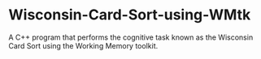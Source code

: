 # Wisconsin-Card-Sort-using-WMtk
A C++ program that performs the cognitive task known as the Wisconsin Card Sort using the Working Memory toolkit.
